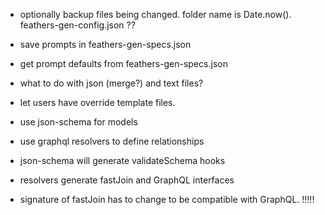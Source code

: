 - optionally backup files being changed. folder name is Date.now(). feathers-gen-config.json ??
- save prompts in feathers-gen-specs.json
- get prompt defaults from feathers-gen-specs.json
- what to do with json (merge?) and text files?
- let users have override template files.


- use json-schema for models
- use graphql resolvers to define relationships
- json-schema will generate validateSchema hooks
- resolvers generate fastJoin and GraphQL interfaces
- signature of fastJoin has to change to be compatible with GraphQL. !!!!!